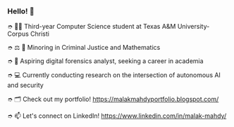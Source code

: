 ### Hello! 👋

➮ 👩‍🎓 Third-year Computer Science student at Texas A&M University-Corpus Christi

➮ ⚖️ 🔢 Minoring in Criminal Justice and Mathematics

➮ 🔎 Aspiring digital forensics analyst, seeking a career in academia

➮ 💻 Currently conducting research on the intersection of autonomous AI and security

➮ 🗂 Check out my portfolio! https://malakmahdyportfolio.blogspot.com/

➮ 📫 Let's connect on LinkedIn! https://www.linkedin.com/in/malak-mahdy/
